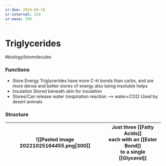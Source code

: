 ```yaml
---
sr-due: 2024-04-18
sr-interval: 228
sr-ease: 350
---
```

# Triglycerides
#biology/biomolecules  

### Functions
- Store Energy
  Triglycerides have more C-H bonds than carbs, and are more dense and better stores of energy
  also being insoluble helps
- Insulation
  Stored beneath skin for insulation
- Stores/Can release water (respiration reaction --> water+CO2)
  Used by desert animals

### Structure

| ![[Pasted image 20221025164455.png\|300]]| Just three [[Fatty Acids]]<br> each with an [[Ester Bond]] <br> to a single [[Glycerol]] |
| ----------------------------------------- | --------------------------------------------------------------------------------------- |